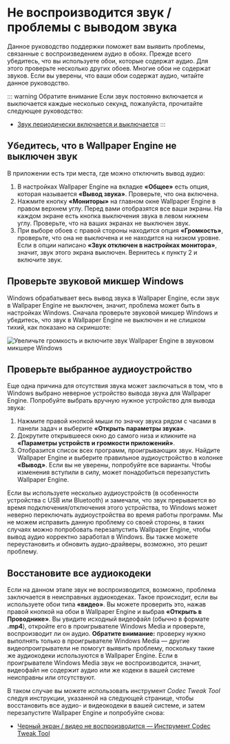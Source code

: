# Не воспроизводится звук / проблемы с выводом звука
Данное руководство поддержки поможет вам выявить проблемы, связанные с воспроизведением аудио в обоях. Прежде всего убедитесь, что вы используете обои, которые содержат аудио. Для этого проверьте несколько других обоев. Многие обои не содержат звуков. Если вы уверены, что ваши обои содержат аудио, читайте данное руководство.

::: warning
Обратите внимание Если звук постоянно включается и выключается каждые несколько секунд, пожалуйста, прочитайте следующее руководство:

* [Звук периодически включается и выключается](/audio/intermittent)
:::

## Убедитесь, что в Wallpaper Engine не выключен звук
В приложении есть три места, где можно отключить вывод аудио:

1. В настройках Wallpaper Engine на вкладке **«Общее»** есть опция, которая называется **«Вывод звука»**. Проверьте, что она включена.
2. Нажмите кнопку **«Мониторы»** на главном окне Wallpaper Engine в правом верхнем углу. Перед вами отобразятся все ваши экраны. На каждом экране есть кнопка выключения звука в левом нижнем углу. Проверьте, что на ваших экранах не выключен звук.
3. При выборе обоев с правой стороны находится опция **«Громкость»**, проверьте, что она не выключена и не находится на низком уровне. Если в опции написано **«Звук отключен в настройках монитора»**, значит, звук этого экрана выключен. Вернитесь к пункту 2 и включите звук.

## Проверьте звуковой микшер Windows
Windows обрабатывает весь вывод звука в Wallpaper Engine, если звук в Wallpaper Engine не выключен, значит, проблема может быть в настройках Windows. Сначала проверьте звуковой микшер Windows и убедитесь, что звук в Wallpaper Engine не выключен и не слишком тихий, как показано на скриншоте:

![Увеличьте громкость и включите звук Wallpaper Engine в звуковом микшере Windows](./audiomixer.png)

## Проверьте выбранное аудиоустройство
Еще одна причина для отсутствия звука может заключаться в том, что в Windows выбрано неверное устройство вывода звука для Wallpaper Engine. Попробуйте выбрать вручную нужное устройство для вывода звука:

1. Нажмите правой кнопкой мыши по значку звука рядом с часами в панели задач и выберите **«Открыть параметры звука»**.
2. Докрутите открывшееся окно до самого низа и кликните на **«Параметры устройств и громкости приложений»**.
3. Отобразится список всех программ, проигрывающих звук. Найдите Wallpaper Engine и выберите правильное аудиоустройство в колонке **«Вывод»**. Если вы не уверены, попробуйте все варианты. Чтобы изменения вступили в силу, может понадобиться перезапустить Wallpaper Engine.

Если вы используете несколько аудиоустройств (в особенности устройства с USB или Bluetooth) и замечали, что звук прерывается во время подключения/отключения этого устройства, то Windows может неверно переключать аудиоустройства во время работы программ. Мы не можем исправить данную проблему со своей стороны, в таких случаях можно попробовать перезапустить Wallpaper Engine, чтобы вывод аудио корректно заработал в Windows. Вы также можете переустановить и обновить аудио-драйверы, возможно, это решит проблему.

## Восстановите все аудиокодеки

Если на данном этапе звук не воспроизводится, возможно, проблема заключается в неисправных аудиокодеках. Такое происходит, если вы используете обои типа **«видео»**. Вы можете проверить это, нажав правой кнопкой на обои в Wallpaper Engine и выбрав **«Открыть в Проводнике»**. Вы увидите исходный видеофайл (обычно в формате **.mp4**), откройте его в проигрывателе Windows Media и проверьте, воспроизводит ли он аудио. **Обратите внимание:** проверку нужно выполнять только в проигрывателе Windows Media — другие видеопроигрыватели не помогут выявить проблему, поскольку такие же аудиокодеки используются в Wallpaper Engine. Если в проигрывателе Windows Media звук не воспроизводится, значит, видеофайл не содержит аудио или же кодеки в вашей системе неисправны или отсутствуют.

В таком случае вы можете использовать инструмент *Codec Tweak Tool* следуя инструкции, указанной на следующей странице, чтобы восстановить все аудио- и видеокодеки в вашей системе, и затем перезапустите Wallpaper Engine и попробуйте снова:

* [Черный экран / видео не воспроизводится — Инструмент Codec Tweak Tool](noshow/notplaying.html#codec-tweak-tool)

